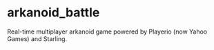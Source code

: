 # arkanoid_battle
Real-time multiplayer arkanoid game powered by Playerio (now Yahoo Games) and Starling.
